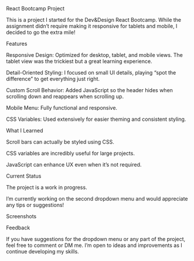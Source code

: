React Bootcamp Project

This is a project I started for the Dev&Design React Bootcamp. While the assignment didn’t require making it responsive for tablets and mobile, I decided to go the extra mile!

Features

Responsive Design: Optimized for desktop, tablet, and mobile views. The tablet view was the trickiest but a great learning experience.

Detail-Oriented Styling: I focused on small UI details, playing “spot the difference” to get everything just right.

Custom Scroll Behavior: Added JavaScript so the header hides when scrolling down and reappears when scrolling up.

Mobile Menu: Fully functional and responsive.

CSS Variables: Used extensively for easier theming and consistent styling.


What I Learned

Scroll bars can actually be styled using CSS.

CSS variables are incredibly useful for large projects.

JavaScript can enhance UX even when it’s not required.


Current Status

The project is a work in progress.

I’m currently working on the second dropdown menu and would appreciate any tips or suggestions!


Screenshots



Feedback

If you have suggestions for the dropdown menu or any part of the project, feel free to comment or DM me. I’m open to ideas and improvements as I continue developing my skills.
